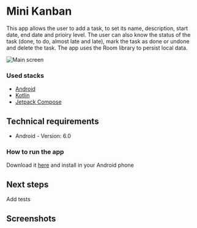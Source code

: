 # Mini Kanban
This app allows the user to add a task, to set its name, description, start date, end date and prioiry level. The user can also know the status of the task (done, to do, almost late and late), mark the task as done or undone and delete the task. The app uses the Room library to persist local data.

![Main screen]()

### Used stacks

* [Android](https://developer.android.com/)
* [Kotlin](https://kotlinlang.org/)
* [Jetpack Compose](https://developer.android.com/jetpack/compose)

## Technical requirements

* Android - Version: 6.0

### How to run the app

Download it [here](https://github.com/dgomesdev/Tasks-list/releases/tag/v%2F2.0) and install in your Android phone

## Next steps

Add tests

## Screenshots
